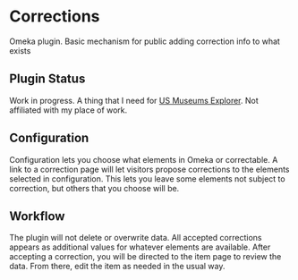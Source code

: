 Corrections
===========

Omeka plugin. Basic mechanism for public adding correction info to what exists

Plugin Status
-------------

Work in progress. A thing that I need for [US Museums Explorer](http://museums.hackingthehumanities.org/about). Not affiliated with my place of work. 

Configuration
-------------

Configuration lets you choose what elements in Omeka or correctable. A link to a correction page will let visitors
propose corrections to the elements selected in configuration. This lets you leave some elements not subject to correction,
but others that you choose will be.

Workflow
--------

The plugin will not delete or overwrite data. All accepted corrections appears as additional values for whatever elements
are available. After accepting a correction, you will be directed to the item page to review the data. From there, 
edit the item as needed in the usual way.
